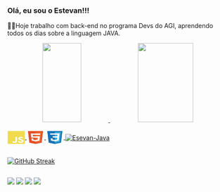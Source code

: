 ### Olá, eu sou o Estevan!!!
🐱‍🏍Hoje trabalho com back-end no programa Devs do AGI, aprendendo todos os dias sobre a linguagem JAVA. 

<div align="center">
  <a href="https://github.com/EstevanBecker">
  <img height="180em" width="42%" src="https://github-readme-stats.vercel.app/api?username=EstevanBecker&show_icons=true&theme=synthwave&include_all_commits=true&count_private=true"/>
  <img height="180em" width="50%" src="https://github-readme-stats.vercel.app/api/top-langs/?username=EstevanBecker&layout=compact&langs_count=7&theme=synthwave"/>
</div>

<div style="display: inline_block"><br>
  <img align="center" alt="Estevan-Js" height="30" width="40" src="https://raw.githubusercontent.com/devicons/devicon/master/icons/javascript/javascript-plain.svg"/>
  <img align="center" alt="Estevan-HTML" height="30" width="40" src="https://raw.githubusercontent.com/devicons/devicon/master/icons/html5/html5-original.svg"/>
  <img align="center" alt="Estevan-CSS" height="30" width="40" src="https://raw.githubusercontent.com/devicons/devicon/master/icons/css3/css3-original.svg"/>
  <img align="center" alt="Esevan-Java" height="30" width="40" src="https://cdn.jsdelivr.net/gh/devicons/devicon/icons/java/java-original.svg"/>          
</div>

  ##

[![GitHub Streak](https://streak-stats.demolab.com/?user=EstevanBecker&theme=dark)](https://git.io/streak-stats)

 ##

<div> 
 <a href="https://www.instagram.com/thxbecker/" target="_blank"><img src="https://img.shields.io/badge/-Instagram-%23E4405F?style=for-the-badge&logo=instagram&logoColor=white" target="_blank"></a>
 	<a href="https://www.twitch.tv/datsisyphus" target="_blank"><img src="https://img.shields.io/badge/Twitch-9146FF?style=for-the-badge&logo=twitch&logoColor=white" target="_blank"></a>
  <a href = "mailto:contatorestevansaldanhadossantos@gmail.com" target="_blank"><img src="https://img.shields.io/badge/-Gmail-%23333?style=for-the-badge&logo=gmail&logoColor=white" target="_blank"></a>
  <a href="https://www.linkedin.com/in/estevan-becker-968a1021b/" target="_blank"> <img src="https://img.shields.io/badge/-LinkedIn-%230077B5?style=for-the-badge&logo=linkedin&logoColor=white" target="_blank"></a>
